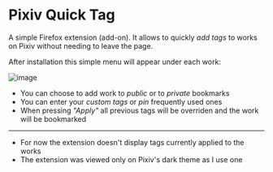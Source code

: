 # Pixiv Quick Tag

A simple Firefox extension (add-on). It allows to quickly *add tags* to works on Pixiv without needing to leave the page.

After installation this simple menu will appear under each work:

![image](https://github.com/user-attachments/assets/33a1cbe9-8782-4e8f-9451-9f15b404dec3)

- You can choose to add work to *public* or to *private* bookmarks
- You can enter your *custom tags* or *pin* frequently used ones
- When pressing *"Apply"* all previous tags will be overriden and the work will be bookmarked

---

- For now the extension doesn't display tags currently applied to the works
- The extension was viewed only on Pixiv's dark theme as I use one
